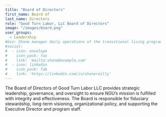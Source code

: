 ```yaml
---
title: "Board of Directors"
first_name: Board of
last_name: Directors
role: "Good Turn Labor, LLC Board of Directors"
image: "/images/board.png"
user_groups:
  - Leadership
#bio: Shane manages daily operations of the transitional living program, overseeing staff and ensuring quality service delivery and regulatory compliance. He also leads fundraising efforts, cultivates community partnerships, and supports program sustainability.
#social:
#  - icon: envelope
#    icon_pack: fas
#    link: 'mailto:shane@example.com'
#  - icon: linkedin
#    icon_pack: fab
#    link: 'https://linkedin.com/in/shanereilly'
---
```


The Board of Directors of Good Turn Labor LLC
provides strategic leadership, governance, and oversight to ensure NGU’s mission is
fulfilled with integrity and effectiveness. The Board is responsible for fiduciary
stewardship, long-term visioning, organizational policy, and supporting the Executive
Director and program staff.